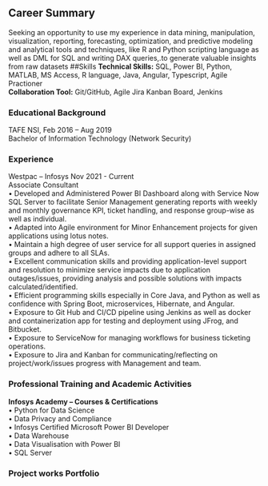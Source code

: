 ## Career Summary
Seeking an opportunity to use my experience in data mining, manipulation, visualization, reporting, forecasting, optimization, and predictive modeling and analytical tools and techniques, like R and Python scripting language as well as DML for SQL and writing DAX queries,.to generate valuable insights from raw datasets
##Skills
<b>Technical Skills:</b> SQL, Power BI, Python, MATLAB, MS Access, R language, Java, Angular, Typescript, Agile Practioner
<br><b>Collaboration Tool:</b> Git/GitHub, Agile Jira Kanban Board, Jenkins

### Educational Background

TAFE NSI, Feb 2016 – Aug 2019 
<br>
Bachelor of Information Technology (Network Security) 
### Experience
Westpac – Infosys 		<tab>				 		Nov 2021 - Current
<br>Associate Consultant<br>
    • Developed and Administered Power BI Dashboard along with Service Now SQL Server to facilitate Senior Management generating reports with weekly and monthly governance KPI, ticket handling, and response group-wise as well as individual. <br>
    • Adapted into Agile environment for Minor Enhancement projects for given applications using lotus notes.<br>
    • Maintain a high degree of user service for all support queries in assigned groups and adhere to all SLAs.<br>
    • Excellent communication skills and providing application-level support and resolution to minimize service impacts due to application outages/issues, providing analysis and possible solutions with impacts calculated/identified.<br>
    • Efficient programming skills especially in Core Java, and Python as well as confidence with Spring Boot, microservices, Hibernate, and Angular.<br>
    • Exposure to Git Hub and CI/CD pipeline using Jenkins as well as docker and containerization app for testing and deployment using JFrog, and Bitbucket.<br>
    • Exposure to ServiceNow for managing workflows for business ticketing operations.<br>
    • Exposure to Jira and Kanban for communicating/reflecting on project/work/issues progress with Management and team.<br>

### Professional Training and Academic Activities
<b>Infosys Academy – Courses & Certifications</b><br>
    • Python for Data Science<br>
    • Data Privacy and Compliance<br>
    • Infosys Certified Microsoft Power BI Developer<br>
    • Data Warehouse<br>
    • Data Visualisation with Power BI<br>
    • SQL Server<br>
### Project works Portfolio
